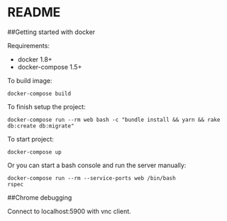 # README

##Getting started with docker

Requirements:

* docker 1.8+
* docker-compose 1.5+

To build image:

```
docker-compose build
```

To finish setup the project:

```
docker-compose run --rm web bash -c "bundle install && yarn && rake db:create db:migrate"
```

To start project:
```
docker-compose up
```

Or you can start a bash console and run the server manually:

```
docker-compose run --rm --service-ports web /bin/bash
rspec
```

##Chrome debugging

Connect to localhost:5900 with vnc client.
